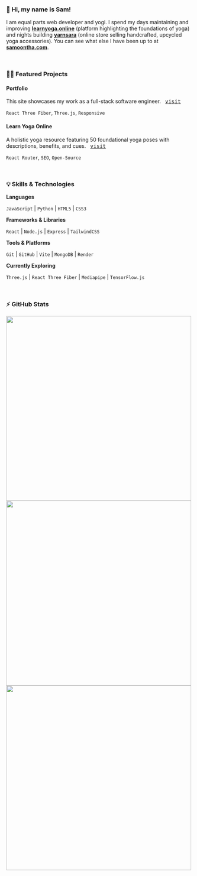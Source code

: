 ### 👋 Hi, my name is Sam!

I am equal parts web developer and yogi. I spend my days maintaining and improving **[learnyoga.online](https://samanthacabrera.github.io/yoga-library/)**  (platform highlighting the foundations of yoga) and nights building **[yarnsara](https://yarnsara.etsy.com/)** (online store selling handcrafted, upcycled yoga accessories). You can see what else I have been up to at **[samoontha.com](https://samoontha.com/)**.

</br>

### 👩‍💻 Featured Projects

#### Portfolio

This site showcases my work as a full-stack software engineer. &nbsp; <a href="https://samoontha.com/" target="_blank" rel="noopener noreferrer"><kbd>visit</kbd></a> 


`React Three Fiber`, `Three.js`, `Responsive`

#### Learn Yoga Online 
A holistic yoga resource featuring 50 foundational yoga poses with descriptions, benefits, and cues. &nbsp; <a href="https://learnyoga.online/" target="_blank" rel="noopener noreferrer"><kbd>visit</kbd></a> 

`React Router`, `SEO`, `Open-Source`

</br>

### 💡 Skills & Technologies

**Languages**

`JavaScript` | `Python` | `HTML5` | `CSS3`

**Frameworks & Libraries**  

`React` | `Node.js` | `Express` | `TailwindCSS`

**Tools & Platforms**  

`Git` | `GitHub` | `Vite` | `MongoDB` | `Render`

**Currently Exploring**  

`Three.js` | `React Three Fiber` | `Mediapipe` | `TensorFlow.js` 

</br>

### ⚡ GitHub Stats
<img src="https://github-readme-streak-stats.herokuapp.com/?user=samanthacabrera&theme=default" width="500" />
<img src="https://github-readme-stats.vercel.app/api/top-langs/?username=samanthacabrera&layout=compact&card_width=500&theme=minimal&hide=mako" width="500" />
<img src="https://github-readme-stats.vercel.app/api?username=samanthacabrera&show_icons=true&theme=minimal" width="500" />
